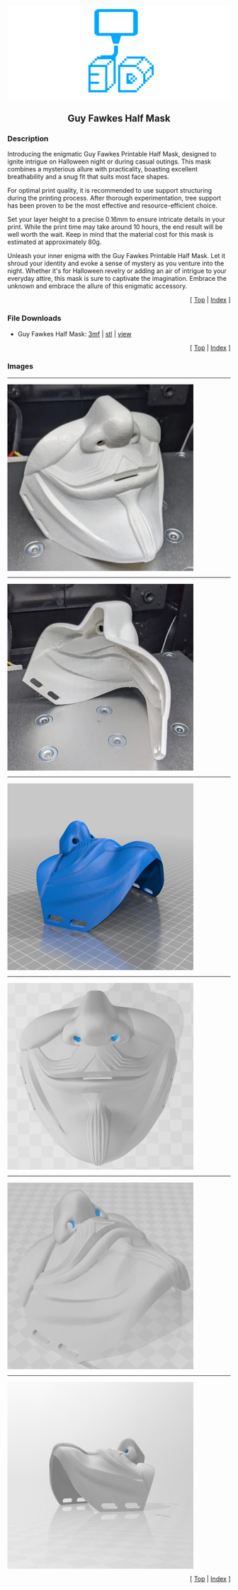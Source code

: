 <a name="top"></a>

<div align="center">
  <img align="center" src="../.github/images/3d.png" />
  <h2 align="center">Guy Fawkes Half Mask</h2>
</div>

### Description

Introducing the enigmatic Guy Fawkes Printable Half Mask, designed to ignite intrigue on Halloween night or during casual outings. This mask combines a mysterious allure with practicality, boasting excellent breathability and a snug fit that suits most face shapes.

For optimal print quality, it is recommended to use support structuring during the printing process. After thorough experimentation, tree support has been proven to be the most effective and resource-efficient choice.

Set your layer height to a precise 0.16mm to ensure intricate details in your print. While the print time may take around 10 hours, the end result will be well worth the wait. Keep in mind that the material cost for this mask is estimated at approximately 80g.

Unleash your inner enigma with the Guy Fawkes Printable Half Mask. Let it shroud your identity and evoke a sense of mystery as you venture into the night. Whether it's for Halloween revelry or adding an air of intrigue to your everyday attire, this mask is sure to captivate the imagination. Embrace the unknown and embrace the allure of this enigmatic accessory.

<p align="right">[ <a href="#top">Top</a> | <a href="../README.md">Index</a> ]</p>

### File Downloads

- Guy Fawkes Half Mask: [3mf][download-3mf] | [stl][download-stl] | [view][view-stl]

<p align="right">[ <a href="#top">Top</a> | <a href="../README.md">Index</a> ]</p>

### Images

---

<img align="center" src="images/preview_01.png" />

---

<img align="center" src="images/preview_02.png" />

---

<img align="center" src="images/preview_03.png" />

---

<img align="center" src="images/preview_04.png" />

---

<img align="center" src="images/preview_05.png" />

---

<img align="center" src="images/preview_06.png" />

<p align="right">[ <a href="#top">Top</a> | <a href="../README.md">Index</a> ]</p>

<!-- LINKS -->

[download-3mf]: https://github.com/CodyTolene/3D-Printing/raw/main/Guy%20Fawkes%20Half%20Mask/Guy%20Fawkes%20Half%20Mask.3mf
[download-stl]: https://github.com/CodyTolene/3D-Printing/raw/main/Guy%20Fawkes%20Half%20Mask/Guy%20Fawkes%20Half%20Mask.stl
[view-stl]: https://github.com/CodyTolene/3D-Printing/blob/main/Guy%20Fawkes%20Half%20Mask/Guy%20Fawkes%20Half%20Mask.stl
